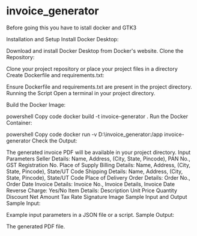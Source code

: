 # invoice_generator
Before going this you have to istall docker and GTK3

Installation and Setup
Install Docker Desktop:

Download and install Docker Desktop from Docker's website.
Clone the Repository:

Clone your project repository or place your project files in a directory
Create Dockerfile and requirements.txt:

Ensure Dockerfile and requirements.txt are present in the project directory.
Running the Script
Open a terminal in your project directory.

Build the Docker Image:

powershell
Copy code
docker build -t invoice-generator .
Run the Docker Container:

powershell
Copy code
docker run -v D:\invoice_generator:/app invoice-generator
Check the Output:

The generated invoice PDF will be available in your project directory.
Input Parameters
Seller Details: Name, Address, (City, State, Pincode), PAN No., GST Registration No.
Place of Supply
Billing Details: Name, Address, (City, State, Pincode), State/UT Code
Shipping Details: Name, Address, (City, State, Pincode), State/UT Code
Place of Delivery
Order Details: Order No., Order Date
Invoice Details: Invoice No., Invoice Details, Invoice Date
Reverse Charge: Yes/No
Item Details:
Description
Unit Price
Quantity
Discount
Net Amount
Tax Rate
Signature Image
Sample Input and Output
Sample Input:

Example input parameters in a JSON file or a script.
Sample Output:

The generated PDF file.
